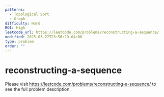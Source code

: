 ```yaml
---
patterns:
  - Topological Sort
  - Graph
difficulty: Hard
ROI: High
leetcode_url: https://leetcode.com/problems/reconstructing-a-sequence/
modified: 2025-03-22T23:56:29-04:00
type: problem
order: ""
---
```


# reconstructing-a-sequence

Please visit https://leetcode.com/problems/reconstructing-a-sequence/ to see the full problem description.
